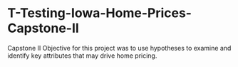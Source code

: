 # T-Testing-Iowa-Home-Prices-Capstone-II
Capstone II
Objective for this project was to use hypotheses to examine and identify key attributes that may drive home pricing. 
